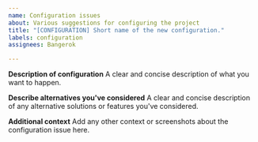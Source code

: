 ```yaml
---
name: Configuration issues
about: Various suggestions for configuring the project
title: "[CONFIGURATION] Short name of the new configuration."
labels: configuration
assignees: Bangerok

---
```


**Description of configuration**
A clear and concise description of what you want to happen.

**Describe alternatives you've considered**
A clear and concise description of any alternative solutions or features you've considered.

**Additional context**
Add any other context or screenshots about the configuration issue here.
